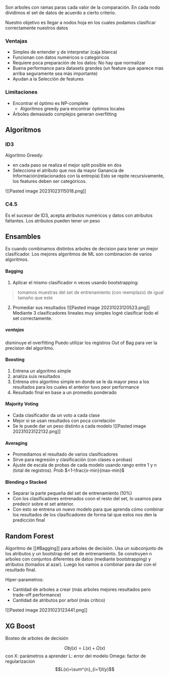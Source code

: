 Son arboles con ramas paras cada valor de la comparación.
En cada nodo dividimos el set de datos de acuerdo a cierto criterio.

Nuestro objetivo es llegar a nodos hoja en los cuales podamos clasificar correctamente nuestros datos

### Ventajas
- Simples de entender y de interpretar (caja blanca)
- Funcionan con datos numéricos o categóricos
-  Requiere poca preparación de los datos: No hay que normalizar
- Buena performance para datasets grandes (un feature que aparece mas arriba seguramente sea más importante)
- Ayudan a la Selección de features
### Limitaciones
- Encontrar el óptimo es NP-complete
	- Algoritmos greedy para encontrar óptimos locales
-  Árboles demasiado complejos generan overfitting

## Algoritmos
### ID3
Algoritmo Greedy:
- en cada paso se realiza el mejor split posible en dos
- Selecciona el atributo que nos da mayor Ganancia de Información(relacionados con la entropía)
Esto se repite recursivamente, los features deben ser categóricos.

![[Pasted image 20231023115018.png]]

### C4.5
Es el sucesor de ID3, acepta atributos numéricos y datos con atributos faltantes. Los atributos pueden tener un peso


## Ensambles
Es cuando combinamos distintos arboles de decision para tener un mejor clasificador. Los mejores algoritmos de ML son combinacion de varios algoritmos.

#### Bagging
1. Aplicar el mismo clasificador n veces usando bootstrapping: 
> tomamos muestras del set de entrenamiento (con reemplazo) de igual tamaño que este

2. Promediar sus resultados
![[Pasted image 20231023120523.png]]
Mediante 3 clasificadores lineales muy simples logré clasificar todo el set correctamente.

##### ventajas
disminuye el overfitting
Puedo utilizar los registros Out of Bag para ver la precision del algoritmo.

#### Boosting
1. Entrena un algoritmo simple
2. analiza suis resultados
3. Entrena otro algoritmo simple en donde se le da mayor peso a los resultados para los cuales el anterior tuvo peor performance
4. Resultado final en base a un promedio ponderado 


#### Majority Voting
- Cada clasificador da un voto a cada clase
- Mejor si se usan resultados con poca correlación
- Se le puede dar un peso distinto a cada modelo
![[Pasted image 20231023122132.png]]

#### Averaging
- Promediamos el resultado de varios clasificadores
- Sirve para regresión y clasificación (con clases o probas)
- Ajuste de escala de probas de cada modelo usando rango entre 1 y n (total de registros). Prob $=1-\frac{x-min}{max-min}$

#### Blending o Stacked
- Separar la parte pequeña del set de entrenamiento (10%)
-  Con los clasificadores entrenados coon el resto del set, lo usamos para predecir sobre el set anterior.
- Con esto se entrena un nuevo modelo para que aprenda cómo combinar los resultados de los clasificadores de forma tal que estos nos den la predicción final

## Random Forest
Algoritmo de [[#Bagging]] para arboles de decisión. Usa un subconjunto de los atributos y un bootstrap del set de entrenamiento. 
Se construyen n arboles con conjuntos diferentes de datos (mediante bootstrapping) y atributos (tomados al azar). Luego los vamos a combinar para dar con el resultado final.

Hiper-parametros:
- Cantidad de arboles a crear (más arboles mejores resultados pero trade-off performance)
- Cantidad de atributos por arbol (más critico)

![[Pasted image 20231023123441.png]]

## XG Boost 
Bosteo de arboles de decisión

$$Obj(x)=L(x)+ \Omega(x)$$
con X: parámetros a aprender
L: error del modelo
Omega: factor de regularizacion
$$L(x)=\sum^{n}_{i=1}l(y)$$